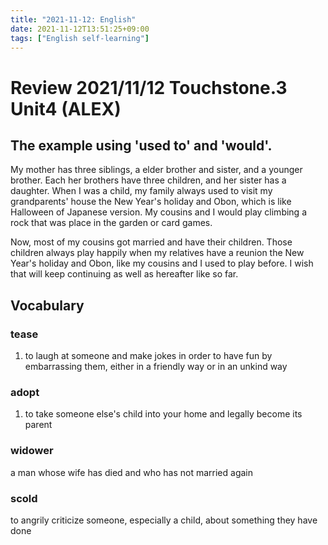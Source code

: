 ```yaml
---
title: "2021-11-12: English"
date: 2021-11-12T13:51:25+09:00
tags: ["English self-learning"]
---
```


# Review 2021/11/12 Touchstone.3 Unit4 (ALEX)

## The example using 'used to' and 'would'.
My mother has three siblings, a elder brother and sister, and a younger brother.
Each her brothers have three children, and her sister has a daughter.
When I was a child, my family always used to visit my grandparents' house the New Year's holiday and Obon, which is like Halloween of Japanese version.
My cousins and I would play climbing a rock that was place in the garden or card games.

Now, most of my cousins got married and have their children.
Those children always play happily when my relatives have a reunion the New Year's holiday and Obon, like my cousins and I used to play before.
I wish that will keep continuing as well as hereafter like so far.

## Vocabulary

### tease
1. to laugh at someone and make jokes in order to have fun by embarrassing them, either in a friendly way or in an unkind way

### adopt
1. to take someone else's child into your home and legally become its parent

### widower
a man whose wife has died and who has not married again

### scold
to angrily criticize someone, especially a child, about something they have done
